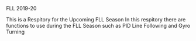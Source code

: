 FLL 2019-20

This is a Respitory for the Upcoming FLL Season
In this respitory there are functions to use during the FLL Season such as PID Line Following and Gyro Turning
